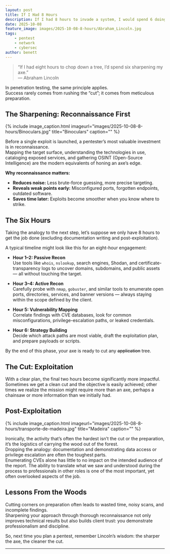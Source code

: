 ```yaml
---
layout: post
title: If I Had 8 Hours
description: If I had 8 hours to invade a system, I would spend 6 doing reconnaissance
date: 2025-10-08
feature_image: images/2025-10-08-8-hours/Abraham_Lincoln.jpg
tags:
    - pentest
    - network
    - cybersec
author: benett
---
```


> “If I had eight hours to chop down a tree, I’d spend six sharpening my axe.”  
> — Abraham Lincoln

In penetration testing, the same principle applies.  
Success rarely comes from rushing the “cut”; it comes from meticulous preparation.

 <!--more--> 

## The Sharpening: Reconnaissance First

{% include image_caption.html imageurl="images/2025-10-08-8-hours/Binoculars.jpg" title="Binoculars" caption="" %}

Before a single exploit is launched, a pentester’s most valuable investment is in reconnaissance.  
Mapping the target surface, understanding the technologies in use, cataloging exposed services, and gathering OSINT (Open-Source Intelligence) are the modern equivalents of honing an axe’s edge.

**Why reconnaissance matters:**

-   **Reduces noise:** Less brute-force guessing, more precise targeting.
-   **Reveals weak points early:** Misconfigured ports, forgotten endpoints, outdated software.
-   **Saves time later:** Exploits become smoother when you know where to strike.

## The Six Hours

Taking the analogy to the next step, let’s suppose we only have 8 hours to get the job done (excluding documentation writing and post-exploitation).

A typical timeline might look like this for an eight-hour engagement:

-   **Hour 1–2: Passive Recon**  
    Use tools like `whois`, `nslookup`, search engines, Shodan, and certificate-transparency logs to uncover domains, subdomains, and public assets — all without touching the target.

-   **Hour 3–4: Active Recon**  
    Carefully probe with `nmap`, `gobuster`, and similar tools to enumerate open ports, directories, services, and banner versions — always staying within the scope defined by the client.

-   **Hour 5: Vulnerability Mapping**  
    Correlate findings with CVE databases, look for common misconfigurations, privilege-escalation paths, or leaked credentials.

-   **Hour 6: Strategy Building**  
    Decide which attack paths are most viable, draft the exploitation plan, and prepare payloads or scripts.

By the end of this phase, your axe is ready to cut any ~~application~~ tree.

## The Cut: Exploitation

With a clear plan, the final two hours become significantly more impactful.  
Sometimes we get a clean cut and the objective is easily achieved; other times we realize the mission might require more than an axe, perhaps a chainsaw or more information than we initially had.

## Post-Exploitation

{% include image_caption.html imageurl="images/2025-10-08-8-hours/transporte-de-madeira.jpg" title="Madeira" caption="" %}

Ironically, the activity that’s often the hardest isn’t the cut or the preparation, it’s the logistics of carrying the wood out of the forest.  
Dropping the analogy: documentation and demonstrating data access or privilege escalation are often the toughest parts.  
Enumerating CVEs alone has little to no impact on the intended audience of the report. The ability to translate what we saw and understood during the process to professionals in other roles is one of the most important, yet often overlooked aspects of the job.

## Lessons From the Woods

Cutting corners on preparation often leads to wasted time, noisy scans, and incomplete findings.  
Sharpening your approach through thorough reconnaissance not only improves technical results but also builds client trust: you demonstrate professionalism and discipline.

So, next time you plan a pentest, remember Lincoln’s wisdom: the sharper the axe, the cleaner the cut.

---
